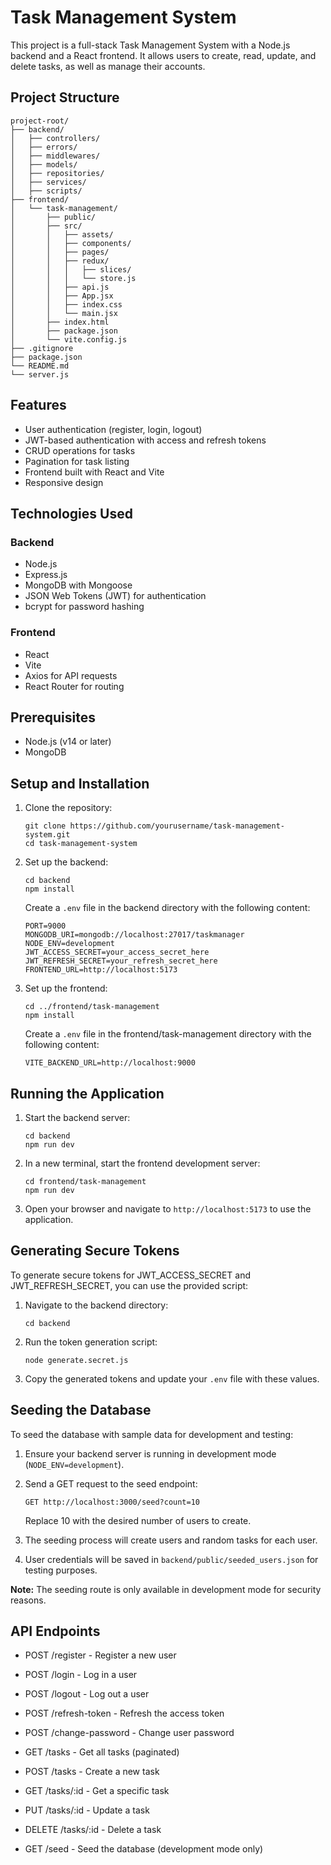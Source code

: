# Task Management System

This project is a full-stack Task Management System with a Node.js backend and a React frontend. It allows users to create, read, update, and delete tasks, as well as manage their accounts.

## Project Structure

```
project-root/
├── backend/
│   ├── controllers/
│   ├── errors/
│   ├── middlewares/
│   ├── models/
│   ├── repositories/
│   ├── services/
│   ├── scripts/
├── frontend/
│   └── task-management/
│       ├── public/
│       ├── src/
│       │   ├── assets/
│       │   ├── components/
│       │   ├── pages/
│       │   ├── redux/
│       │   │   ├── slices/
│       │   │   └── store.js
│       │   ├── api.js
│       │   ├── App.jsx
│       │   ├── index.css
│       │   └── main.jsx
│       ├── index.html
│       ├── package.json
│       └── vite.config.js
├── .gitignore
├── package.json
└── README.md
└── server.js
```

## Features

- User authentication (register, login, logout)
- JWT-based authentication with access and refresh tokens
- CRUD operations for tasks
- Pagination for task listing
- Frontend built with React and Vite
- Responsive design

## Technologies Used

### Backend
- Node.js
- Express.js
- MongoDB with Mongoose
- JSON Web Tokens (JWT) for authentication
- bcrypt for password hashing

### Frontend
- React
- Vite
- Axios for API requests
- React Router for routing

## Prerequisites

- Node.js (v14 or later)
- MongoDB

## Setup and Installation

1. Clone the repository:
   ```
   git clone https://github.com/yourusername/task-management-system.git
   cd task-management-system
   ```

2. Set up the backend:
   ```
   cd backend
   npm install
   ```

   Create a `.env` file in the backend directory with the following content:
   ```
   PORT=9000
   MONGODB_URI=mongodb://localhost:27017/taskmanager
   NODE_ENV=development
   JWT_ACCESS_SECRET=your_access_secret_here
   JWT_REFRESH_SECRET=your_refresh_secret_here
   FRONTEND_URL=http://localhost:5173
   ```

3. Set up the frontend:
   ```
   cd ../frontend/task-management
   npm install
   ```

   Create a `.env` file in the frontend/task-management directory with the following content:
   ```
   VITE_BACKEND_URL=http://localhost:9000
   ```

## Running the Application

1. Start the backend server:
   ```
   cd backend
   npm run dev
   ```

2. In a new terminal, start the frontend development server:
   ```
   cd frontend/task-management
   npm run dev
   ```

3. Open your browser and navigate to `http://localhost:5173` to use the application.

## Generating Secure Tokens

To generate secure tokens for JWT_ACCESS_SECRET and JWT_REFRESH_SECRET, you can use the provided script:

1. Navigate to the backend directory:
   ```
   cd backend
   ```

2. Run the token generation script:
   ```
   node generate.secret.js
   ```

3. Copy the generated tokens and update your `.env` file with these values.

## Seeding the Database

To seed the database with sample data for development and testing:

1. Ensure your backend server is running in development mode (`NODE_ENV=development`).

2. Send a GET request to the seed endpoint:
   ```
   GET http://localhost:3000/seed?count=10
   ```
   Replace 10 with the desired number of users to create.

3. The seeding process will create users and random tasks for each user.

4. User credentials will be saved in `backend/public/seeded_users.json` for testing purposes.

**Note:** The seeding route is only available in development mode for security reasons.

## API Endpoints

- POST /register - Register a new user
- POST /login - Log in a user
- POST /logout - Log out a user
- POST /refresh-token - Refresh the access token
- POST /change-password - Change user password

- GET /tasks - Get all tasks (paginated)
- POST /tasks - Create a new task
- GET /tasks/:id - Get a specific task
- PUT /tasks/:id - Update a task
- DELETE /tasks/:id - Delete a task

- GET /seed - Seed the database (development mode only)



